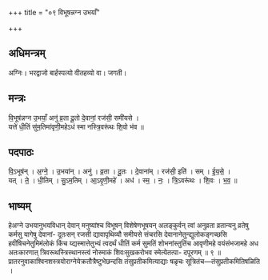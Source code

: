 +++
title = "०९ विभूषन्नग्न उभयाँ"

+++
## अधिमन्त्रम्
अग्निः। भरद्वाजो बार्हस्पत्यो वीतहव्यो वा। जगती।

## मन्त्रः
वि॒भूष॑न्नग्न उ॒भयाँ॒ अनु॑ व्र॒ता दू॒तो दे॒वानां॒ रज॑सी॒ समी॑यसे ।  
यत्ते॑ धी॒तिं सु॑म॒तिमा॑वृणी॒महेऽध॑ स्मा नस्त्रि॒वरू॑थः शि॒वो भ॑व ॥

## पदपाठः
वि॒ऽभूष॑न् । अ॒ग्ने॒ । उ॒भया॑न् । अनु॑ । व्र॒ता । दू॒तः । दे॒वाना॑म् । रज॑सी॒ इति॑ । सम् । ई॒य॒से॒ ।  
यत् । ते॒ । धी॒तिम् । सु॒ऽम॒तिम् । आ॒ऽवृ॒णी॒महे॑ । अध॑ । स्म॒ । नः॒ । त्रि॒ऽवरू॑थः । शि॒वः । भ॒व॒ ॥

## भाष्यम्
हेअग्ने उभयानुभयविधान् देवान् मनुष्यांश्च विभूषन् विशेषेणभूषयन् अलङ्कुर्वन् त्वां अनुव्रता व्रतान्यनु व्रतेषु कर्मसु यागेषु देवानां- दूतःसन् रजसी द्यावापृथिव्यौ समीयसे संचरसि देवानानेतुन्द्युलोकङ्गच्छसि हवींषिचनेतुमिमंलोकं किंच य्द्यस्मात्तेतुभ्यं त्वदर्थं धीतिं कर्म सुमतिं शोभनांस्तुतिंच आवृणीमहे वयंसंभजामहे अध अतःकारणात् त्रिवरूथस्त्रिस्थानस्त्वं नोस्माकं शिवःसुखकरोभव स्मेत्येतत्पा- दपूरणम् ॥ ९ ॥ प्रातरनुवाकाश्विनशस्त्रयोराग्नेयेक्रतौत्रैष्टुभेछन्दसि तंसुप्रतीकमित्याद्याः षळृचः सूत्रितंच—तंसुप्रतीकमितिषळिति ।